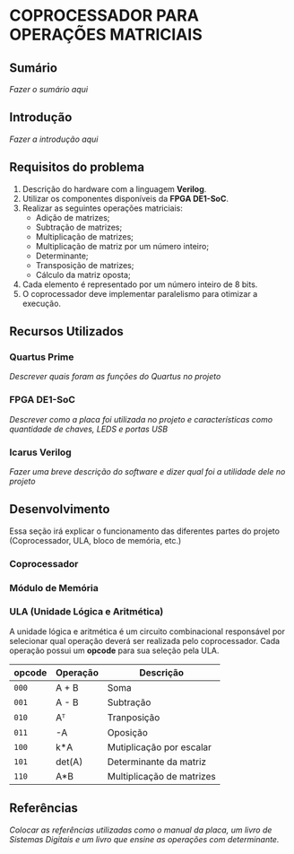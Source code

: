 # COPROCESSADOR PARA OPERAÇÕES MATRICIAIS

## Sumário
*Fazer o sumário aqui*

## Introdução
*Fazer a introdução aqui*

## Requisitos do problema

1. Descrição do hardware com a linguagem **Verilog**.
2. Utilizar os componentes disponíveis da **FPGA DE1-SoC**.
3. Realizar as seguintes operações matriciais:
   - Adição de matrizes;
   - Subtração de matrizes;
   - Multiplicação de matrizes;
   - Multiplicação de matriz por um número inteiro;
   - Determinante;
   - Transposição de matrizes;
   - Cálculo da matriz oposta;
4. Cada elemento é representado por um número inteiro de 8 bits.
5. O coprocessador deve implementar paralelismo para otimizar a execução.

## Recursos Utilizados

### Quartus Prime
*Descrever quais foram as funções do Quartus no projeto*

### FPGA DE1-SoC
*Descrever como a placa foi utilizada no projeto e características como quantidade de chaves, LEDS e portas USB*

### Icarus Verilog
*Fazer uma breve descrição do software e dizer qual foi a utilidade dele no projeto*

## Desenvolvimento
Essa seção irá explicar o funcionamento das diferentes partes do projeto (Coprocessador, ULA, bloco de memória, etc.)

### Coprocessador
### Módulo de Memória
### ULA (Unidade Lógica e Aritmética)
A unidade lógica e aritmética é um circuito combinacional responsável por selecionar qual operação deverá ser realizada pelo coprocessador. Cada operação possui um **opcode** para sua seleção pela ULA.

|**opcode**|**Operação**|**Descrição**             |
|----------|------------|--------------------------|
|`000`     | A + B      | Soma                     |
|`001`     | A - B      | Subtração                |
|`010`     | Aᵀ         | Tranposição              |
|`011`     | -A         | Oposição                 |
|`100`     | k*A        | Mutiplicação por escalar |
|`101`     | det(A)     | Determinante da matriz   |
|`110`     | A*B        | Multiplicação de matrizes|    

## Referências
*Colocar as referências utilizadas como o manual da placa, um livro de Sistemas Digitais e um livro que ensine as operações com determinante.*
